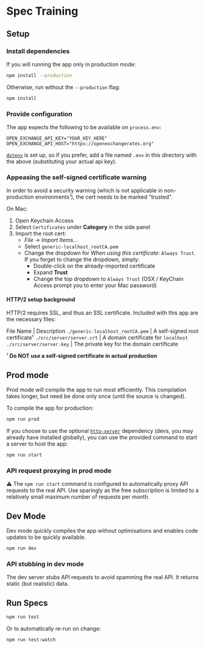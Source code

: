 # Spec Training

## Setup

### Install dependencies

If you will running the app only in production mode:

```sh
npm install --production
```

Otherwise, run without the `--production` flag:

```sh
npm install
```

### Provide configuration

The app expects the following to be available on `process.env`:

```
OPEN_EXCHANGE_API_KEY="YOUR_KEY_HERE"
OPEN_EXCHANGE_API_HOST="https://openexchangerates.org"
```

[`dotenv`](https://www.npmjs.com/package/dotenv) is set up, so if you prefer, add a file named `.env` in this directory with the above (substituting your actual api key).

### Appeasing the self-signed certificate warning

In order to avoid a security warning (which is not applicable in non-production environments¹), the cert needs to be marked "trusted".

On Mac:

1. Open Keychain Access
1. Select `Certificates` under **Category** in the side panel
1. Import the root cert:
   * _File_ → _Import Items…_
   * Select `generic-localhost_rootCA.pem`
   * Change the dropdown for _When using this certificate:_ `Always Trust`. If you forget to change the dropdown, simply:
     * Double-click on the already-imported certificate
     * Expand **Trust**
     * Change the top dropdown to `Always Trust` (OSX / KeyChain Access prompt you to enter your Mac password)

#### HTTP/2 setup background

HTTP/2 requires SSL, and thus an SSL certificate. Included with this app are the necessary files:

File Name | Description
`./generic-localhost_rootCA.pem` | A self-signed root certificate¹
`./src/server/server.crt` | A domain certificate for `localhost`
`./src/server/server.key` | The private key for the domain certificate

¹ **Do NOT use a self-signed certificate in actual production**

## Prod mode

Prod mode will compile the app to run most efficiently. This compilation takes longer, but need be done only once (until the source is changed).

To compile the app for production:

```sh
npm run prod
```

If you choose to use the optional [`http-server`](https://www.npmjs.com/package/http-server) dependency (devs, you may already have installed globally), you can use the provided command to start a server to host the app:

```sh
npm run start
```

### API request proxying in prod mode

⚠️ The `npm run start` command is configured to automatically proxy API requests to the real API. Use sparingly as the free subscription is limited to a relatively small maximum number of requests per month.

## Dev Mode

Dev mode quickly compiles the app without optimisations and enables code updates to be quickly available.


```sh
npm run dev
```

### API stubbing in dev mode

The dev server stubs API requests to avoid spamming the real API. It returns static (but realistic) data.

## Run Specs


```sh
npm run test
```

Or to automatically re-run on change:


```sh
npm run test:watch
```
